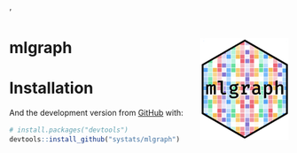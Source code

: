 
<head>

<link rel="stylesheet" type="text/css" href="https://d335w9rbwpvuxm.cloudfront.net/semantic.min.css"/>’

</head>

<!-- README.md is generated from README.Rmd. Please edit that file -->

# mlgraph <img src="data/mlgraph.png" width="160px" align="right" />

# Installation

And the development version from [GitHub](https://github.com/) with:

``` r
# install.packages("devtools")
devtools::install_github("systats/mlgraph")
```
